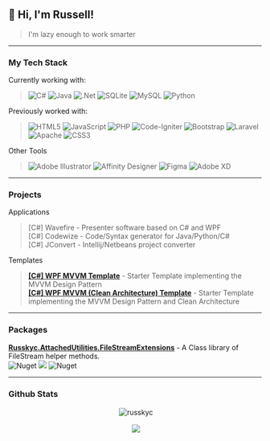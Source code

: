 ## **👋 Hi, I'm Russell!**

>I'm lazy enough to work smarter
***
### **My Tech Stack**

Currently working with:
>![C#](https://img.shields.io/badge/c%23-%23239120.svg?style=flat&logo=c-sharp&logoColor=white&color=1f72de) ![Java](https://img.shields.io/badge/java-%23ED8B00.svg?style=flat&logo=java&logoColor=white&color=1f72de) ![.Net](https://img.shields.io/badge/.NET-5C2D91?style=flat&logo=.net&logoColor=white&color=1f72de) ![SQLite](https://img.shields.io/badge/sqlite-%2307405e.svg?style=flat&logo=sqlite&logoColor=white&color=1f72de) ![MySQL](https://img.shields.io/badge/mysql-%2300f.svg?style=flat&logo=mysql&logoColor=white&color=1f72de) ![Python](https://img.shields.io/badge/python-3670A0?style=flat&logo=python&logoColor=white&color=1f72de)

Previously worked with: 
>![HTML5](https://img.shields.io/badge/html5-%23E34F26.svg?style=flat&logo=html5&logoColor=white&color=1f72de) ![JavaScript](https://img.shields.io/badge/javascript-%23323330.svg?style=flat&logo=javascript&logoColor=white&color=1f72de) ![PHP](https://img.shields.io/badge/php-%23777BB4.svg?style=flat&logo=php&logoColor=white&color=1f72de) ![Code-Igniter](https://img.shields.io/badge/CodeIgniter-%23EF4223.svg?style=flat&logo=codeIgniter&logoColor=white&color=1f72de) ![Bootstrap](https://img.shields.io/badge/bootstrap-%23563D7C.svg?style=flat&logo=bootstrap&logoColor=white&color=1f72de) ![Laravel](https://img.shields.io/badge/laravel-%23FF2D20.svg?style=flat&logo=laravel&logoColor=white&color=1f72de) ![Apache](https://img.shields.io/badge/apache-%23D42029.svg?style=flat&logo=apache&logoColor=white&color=1f72de) ![CSS3](https://img.shields.io/badge/css3-%231572B6.svg?style=flat&logo=css3&logoColor=white&color=1f72de) 

Other Tools
>![Adobe Illustrator](https://img.shields.io/badge/adobeillustrator-%23FF9A00.svg?style=flat&logo=adobeillustrator&logoColor=white&color=1f72de) ![Affinity Designer](https://img.shields.io/badge/affinitydesginer-%231B72BE.svg?style=flat&logo=affinity-designer&logoColor=white&color=1f72de) ![Figma](https://img.shields.io/badge/figma-%23F24E1E.svg?style=flat&logo=figma&logoColor=white&color=1f72de) ![Adobe XD](https://img.shields.io/badge/Adobe%20XD-470137?style=flat&logo=Adobe%20XD&logoColor=white&color=1f72de)

***
### **Projects**

Applications
>[C#] Wavefire - Presenter software based on C# and WPF   
>[C#] Codewize - Code/Syntax generator for Java/Python/C#   
>[C#] JConvert - Intellij/Netbeans project converter   

Templates
>**[[C#] WPF MVVM Template](https://github.com/russkyc/WPF-MVVM-Starter-Project)** - Starter Template implementing the MVVM Design Pattern\
>**[[C#] WPF MVVM (Clean Architecture) Template](https://github.com/russkyc/WPF-MVVM-CleanArchitecture-Starter-Project)** - Starter Template implementing the MVVM Design Pattern and Clean Architecture

***
### **Packages**

**[Russkyc.AttachedUtilities.FileStreamExtensions](https://www.nuget.org/packages/Russkyc.AttachedUtilities.FileStreamExtensions/)** - A Class library of FileStream helper methods.\
![Nuget](https://img.shields.io/nuget/v/Russkyc.AttachedUtilities.FileStreamExtensions?color=1f72de)
![](https://img.shields.io/badge/DotNetCore-2.0-1f72de)
![Nuget](https://img.shields.io/nuget/dt/Russkyc.AttachedUtilities.FileStreamExtensions?color=1f72de&label=Downloads)

***
### **Github Stats**

<p align="center">&nbsp;<img align="center" src="https://github-readme-stats.vercel.app/api?username=russkyc&card_width=350&count_private=true&show_icons=true&hide_rank=true&locale=en&bg_color=0d1117&border_color=2e79da&text_color=ffffff&title_color=ffffff&icon_color=2e79da" alt="russkyc" /></p>
<p align="center">&nbsp;<img align="center" src="https://github-readme-stats.vercel.app/api/top-langs/?username=russkyc&hide=java&layout=compact&bg_color=0d1117&border_color=2e79da&text_color=ffffff&title_color=ffffff&icon_color=2e79da"></p>

